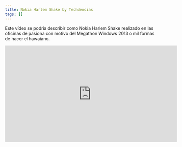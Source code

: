 ```yaml
---
title: Nokia Harlem Shake by Techdencias
tags: []
---
```

Este vídeo se podría describir como Nokia Harlem Shake realizado en las oficinas de pasiona con motivo del Megathon Windows 2013 o mil formas de hacer el hawaiano.

<iframe width="560" height="315" src="https://www.youtube.com/embed/NIAk-tr_o5s" title="YouTube video player" frameborder="0" allow="accelerometer; autoplay; clipboard-write; encrypted-media; gyroscope; picture-in-picture" allowfullscreen></iframe>